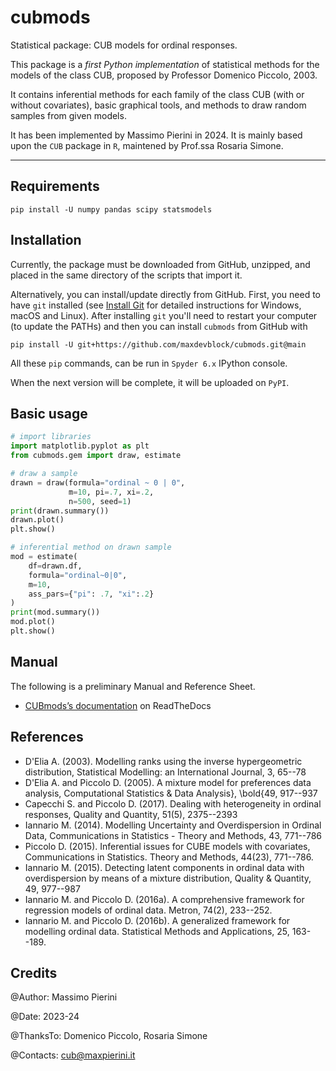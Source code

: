 # cubmods
Statistical package: CUB models for ordinal responses.

This package is a _first Python implementation_ of statistical methods for the models of the class CUB, proposed by Professor Domenico Piccolo, 2003.

It contains inferential methods for each family of the class CUB (with or without covariates), basic graphical tools, and methods to draw random samples from given models.

It has been implemented by Massimo Pierini in 2024. It is mainly based upon the `CUB` package in `R`, maintened by Prof.ssa Rosaria Simone.

***

## Requirements

```
pip install -U numpy pandas scipy statsmodels
```

## Installation

Currently, the package must be downloaded from GitHub, unzipped, and placed in the same directory of the scripts that import it. 

Alternatively, you can install/update directly from GitHub. First, you need to have `git` installed (see [Install Git](https://github.com/git-guides/install-git) for detailed instructions for Windows, macOS and Linux). After installing `git` you'll need to restart your computer (to update the PATHs) and then you can install `cubmods` from GitHub with

```
pip install -U git+https://github.com/maxdevblock/cubmods.git@main
```

All these `pip` commands, can be run in `Spyder 6.x` IPython console.

When the next version will be complete, it will be uploaded on `PyPI`.

## Basic usage
```Python
# import libraries
import matplotlib.pyplot as plt
from cubmods.gem import draw, estimate

# draw a sample
drawn = draw(formula="ordinal ~ 0 | 0",
             m=10, pi=.7, xi=.2,
             n=500, seed=1)
print(drawn.summary())
drawn.plot()
plt.show()

# inferential method on drawn sample
mod = estimate(
    df=drawn.df,
    formula="ordinal~0|0",
    m=10,
    ass_pars={"pi": .7, "xi":.2}
)
print(mod.summary())
mod.plot()
plt.show()
```

## Manual
The following is a preliminary Manual and Reference Sheet.

- [CUBmods’s documentation](https://cubmods.readthedocs.io/en/latest/) on ReadTheDocs

## References
  - D'Elia A. (2003). Modelling ranks using the inverse hypergeometric distribution, Statistical Modelling: an International Journal, 3, 65--78
  - D'Elia A. and Piccolo D. (2005). A mixture model for preferences data analysis, Computational Statistics & Data Analysis},  \bold{49, 917--937
  - Capecchi S. and Piccolo D. (2017). Dealing with heterogeneity in ordinal responses, Quality and Quantity, 51(5), 2375--2393
  - Iannario M. (2014). Modelling Uncertainty and Overdispersion in Ordinal Data, Communications in Statistics - Theory and Methods, 43, 771--786
  - Piccolo D. (2015). Inferential issues for CUBE models with covariates, Communications in Statistics. Theory and Methods, 44(23), 771--786.
  - Iannario M. (2015). Detecting latent components in ordinal data with overdispersion by means of a mixture distribution, Quality & Quantity, 49, 977--987
  - Iannario M. and Piccolo D. (2016a). A comprehensive framework for regression models of ordinal data. Metron, 74(2), 233--252.
  - Iannario M. and Piccolo D. (2016b). A generalized framework for modelling ordinal data. Statistical Methods and Applications, 25, 163--189.

## Credits
@Author:      Massimo Pierini

@Date:        2023-24

@ThanksTo:    Domenico Piccolo, Rosaria Simone

@Contacts:    cub@maxpierini.it
